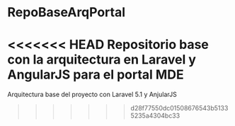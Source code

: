# RepoBaseArqPortal
<<<<<<< HEAD
Repositorio base con la arquitectura en Laravel y AngularJS para el portal MDE
=======
Arquitectura base del proyecto con Laravel 5.1 y AnjularJS
>>>>>>> d28f77550dc01508676543b51335235a4304bc33

